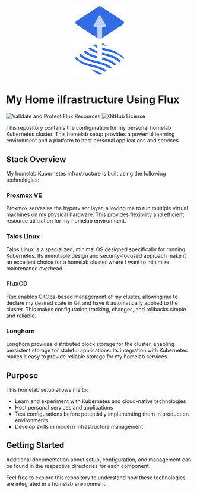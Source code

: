<h1 align="center">
  <br><img src="project-logo.svg" height="192px">
</h1>

# My Home iIfrastructure Using Flux
![Validate and Protect Flux Resources](https://github.com/KuiprLab/homelab/actions/workflows/validate.yaml/badge.svg)
![GitHub License](https://img.shields.io/github/license/KuiprLab/homelab)

This repository contains the configuration for my personal homelab Kubernetes cluster. This homelab setup provides a powerful learning environment and a platform to host personal applications and services.

## Stack Overview

My homelab Kubernetes infrastructure is built using the following technologies:

### Proxmox VE
Proxmox serves as the hypervisor layer, allowing me to run multiple virtual machines on my physical hardware. This provides flexibility and efficient resource utilization for my homelab environment.

### Talos Linux
Talos Linux is a specialized, minimal OS designed specifically for running Kubernetes. Its immutable design and security-focused approach make it an excellent choice for a homelab cluster where I want to minimize maintenance overhead.

### FluxCD
Flux enables GitOps-based management of my cluster, allowing me to declare my desired state in Git and have it automatically applied to the cluster. This makes configuration tracking, changes, and rollbacks simple and reliable.

### Longhorn
Longhorn provides distributed block storage for the cluster, enabling persistent storage for stateful applications. Its integration with Kubernetes makes it easy to provide reliable storage for my homelab services.

## Purpose

This homelab setup allows me to:
- Learn and experiment with Kubernetes and cloud-native technologies
- Host personal services and applications
- Test configurations before potentially implementing them in production environments
- Develop skills in modern infrastructure management

## Getting Started

Additional documentation about setup, configuration, and management can be found in the respective directories for each component.

Feel free to explore this repository to understand how these technologies are integrated in a homelab environment.
